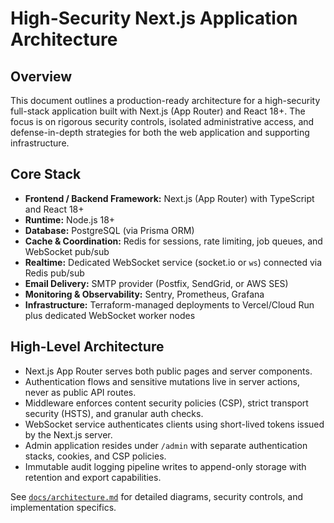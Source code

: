 # High-Security Next.js Application Architecture

## Overview
This document outlines a production-ready architecture for a high-security full-stack application built with Next.js (App Router) and React 18+. The focus is on rigorous security controls, isolated administrative access, and defense-in-depth strategies for both the web application and supporting infrastructure.

## Core Stack
- **Frontend / Backend Framework:** Next.js (App Router) with TypeScript and React 18+
- **Runtime:** Node.js 18+
- **Database:** PostgreSQL (via Prisma ORM)
- **Cache & Coordination:** Redis for sessions, rate limiting, job queues, and WebSocket pub/sub
- **Realtime:** Dedicated WebSocket service (socket.io or `ws`) connected via Redis pub/sub
- **Email Delivery:** SMTP provider (Postfix, SendGrid, or AWS SES)
- **Monitoring & Observability:** Sentry, Prometheus, Grafana
- **Infrastructure:** Terraform-managed deployments to Vercel/Cloud Run plus dedicated WebSocket worker nodes

## High-Level Architecture
- Next.js App Router serves both public pages and server components.
- Authentication flows and sensitive mutations live in server actions, never as public API routes.
- Middleware enforces content security policies (CSP), strict transport security (HSTS), and granular auth checks.
- WebSocket service authenticates clients using short-lived tokens issued by the Next.js server.
- Admin application resides under `/admin` with separate authentication stacks, cookies, and CSP policies.
- Immutable audit logging pipeline writes to append-only storage with retention and export capabilities.

See [`docs/architecture.md`](docs/architecture.md) for detailed diagrams, security controls, and implementation specifics.
